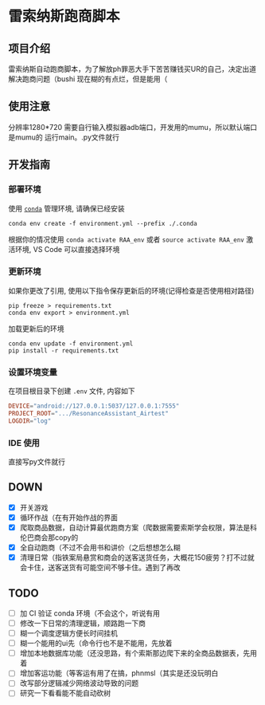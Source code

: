 # 雷索纳斯跑商脚本

## 项目介绍

雷索纳斯自动跑商脚本，为了解放ph罪恶大手下苦苦赚钱买UR的自己，决定出道解决跑商问题（bushi
现在糊的有点烂，但是能用（

## 使用注意

分辨率1280*720
需要自行输入模拟器adb端口，开发用的mumu，所以默认端口是mumu的
运行main。.py文件就行

## 开发指南

### 部署环境

使用 [`conda`](https://www.anaconda.com/) 管理环境, 请确保已经安装

```shell
conda env create -f environment.yml --prefix ./.conda
```

根据你的情况使用 `conda activate RAA_env` 或者 `source activate RAA_env` 激活环境, VS Code 可以直接选择环境

### 更新环境

如果你更改了引用, 使用以下指令保存更新后的环境(记得检查是否使用相对路径)

```shell
pip freeze > requirements.txt
conda env export > environment.yml
```

加载更新后的环境

```shell
conda env update -f environment.yml
pip install -r requirements.txt
```

### 设置环境变量

在项目根目录下创建 `.env` 文件, 内容如下

```conf
DEVICE="android://127.0.0.1:5037/127.0.0.1:7555"
PROJECT_ROOT=".../ResonanceAssistant_Airtest"
LOGDIR="log"
```

### IDE 使用

直接写py文件就行

## DOWN

- [x] 开关游戏
- [x] 循环作战（在有开始作战的界面
- [x] 爬取商品数据，自动计算最优跑商方案（爬数据需要索斯学会权限，算法是科伦巴商会那copy的
- [x] 全自动跑商（不过不会用书和讲价（之后想想怎么糊
- [x] 清理日常（指铁案局悬赏和商会的送客送货任务，大概花150疲劳？打不过就会卡住，送客送货有可能空间不够卡住。遇到了再改

## TODO

- [ ] 加 CI 验证 conda 环境（不会这个，听说有用
- [ ] 修改一下日常的清理逻辑，顺路跑一下商
- [ ] 糊一个调度逻辑方便长时间挂机
- [ ] 糊一个能用的ui先（命令行也不是不能用，先放着
- [ ] 增加本地数据库功能（还没思路，有个索斯那边爬下来的全商品数据表，先用着
- [ ] 增加客运功能（等客运有用了在搞，phnmsl（其实是还没玩明白
- [ ] 改写部分逻辑减少网络波动导致的问题
- [ ] 研究一下看看能不能自动砍树
